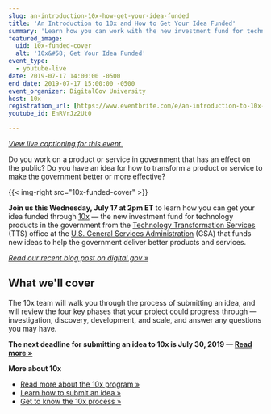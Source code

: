 ```yaml
---
slug: an-introduction-10x-how-get-your-idea-funded
title: 'An Introduction to 10x and How to Get Your Idea Funded'
summary: 'Learn how you can work with the new investment fund for technology products in the government&#46;'
featured_image:
  uid: 10x-funded-cover
  alt: '10x&#58; Get Your Idea Funded'
event_type:
  - youtube-live
date: 2019-07-17 14:00:00 -0500
end_date: 2019-07-17 15:00:00 -0500
event_organizer: DigitalGov University
host: 10x
registration_url: [https://www.eventbrite.com/e/an-introduction-to-10x-and-how-to-get-your-idea-funded-registration-65120640589](https://www.eventbrite.com/e/an-introduction-to-10x-and-how-to-get-your-idea-funded-registration-65120640589)
youtube_id: EnRVrJz2Ut0

---
```

_[View live captioning for this event ](https://www.captionedtext.com/client/event.aspx?EventID=4079096&CustomerID=321)_

Do you work on a product or service in government that has an effect on the public? Do you have an idea for how to transform a product or service to make the government better or more effective?

{{< img-right src="10x-funded-cover" >}}

**Join us this Wednesday, July 17 at 2pm ET** to learn how you can get your idea funded through [10x](https://10x.gsa.gov/) — the new investment fund for technology products in the government from the [Technology Transformation Services](https://www.gsa.gov/about-us/organization/federal-acquisition-service/technology-transformation-services) (TTS) office at the [U.S. General Services Administration](https://www.gsa.gov/) (GSA) that funds new ideas to help the government deliver better products and services.

[_Read our recent blog post on digital.gov »_](https://digital.gov/2019/07/09/get-to-know-10x/)

## What we'll cover

The 10x team will walk you through the process of submitting an idea, and will review the four key phases that your project could progress through — investigation, discovery, development, and scale, and answer any questions you may have.

**The next deadline for submitting an idea to 10x is July 30, 2019 — [Read more »](https://digital.gov/2019/07/09/get-to-know-10x/)**

**More about 10x**

- [Read more about the 10x program »](https://10x.gsa.gov/about-10x/)
- [Learn how to submit an idea »](https://10x.gsa.gov/send-us-an-idea/)
- [Get to know the 10x process »](https://10x.gsa.gov/the-10x-process/)
